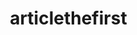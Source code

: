 <div id="user-content-toc">
  <ul align="center" style="list-style: none;">
    <summary>
      <h1>articlethefirst</h1>
    </summary>
  </ul>
</div>
